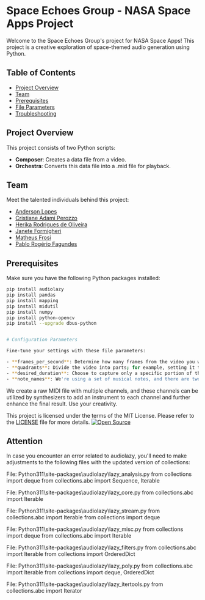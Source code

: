 # Space Echoes Group - NASA Space Apps Project

Welcome to the Space Echoes Group's project for NASA Space Apps! This project is a creative exploration of space-themed audio generation using Python.

## Table of Contents

- [Project Overview](#project-overview)
- [Team](#team)
- [Prerequisites](#prerequisites)
- [File Parameters](#file-parameters)
- [Troubleshooting](#troubleshooting)

## Project Overview

This project consists of two Python scripts:

- **Composer**: Creates a data file from a video.
- **Orchestra**: Converts this data file into a .mid file for playback.

## Team

Meet the talented individuals behind this project:

- [Anderson Lopes](https://www.linkedin.com/in/andersondasilvalopes/)
- [Cristiane Adami Perozzo](https://www.linkedin.com/in/caperozzo/)
- [Herika Rodrigues de Oliveira](https://www.linkedin.com/in/herika-rodrigues-de-oliveira-174020217/)
- [Janete Formigheri](https://www.linkedin.com/in/janete-formigheri-87b82820/)
- [Matheus Frosi](https://www.linkedin.com/in/matheus-frosi-de-brito-a31743179/)
- [Pablo Rogério Fagundes](https://www.linkedin.com/in/prfagundes/)

## Prerequisites

Make sure you have the following Python packages installed:

```bash
pip install audiolazy
pip install pandas
pip install mapping
pip install midutil
pip install numpy
pip install python-opencv
pip install --upgrade dbus-python


# Configuration Parameters

Fine-tune your settings with these file parameters:

- **frames_per_second**: Determine how many frames from the video you want to capture per second.
- **quadrants**: Divide the video into parts; for example, setting it to 3 results in 9 quadrants.
- **desired_duration**: Choose to capture only a specific portion of the video if you prefer.
- **note_names**: We're using a set of musical notes, and there are two more examples included. Feel free to create your own.

```

We create a raw MIDI file with multiple channels, and these channels can be utilized by synthesizers to add an instrument to each channel and further enhance the final result. Use your creativity.

This project is licensed under the terms of the MIT License. Please refer to the [LICENSE](LICENSE) file for more details.
[![Open Source](https://img.shields.io/badge/Open%20Source-Yes-green)](LICENSE)


## Attention

In case you encounter an error related to audiolazy, you'll need to make adjustments to the following files with the updated version of collections:

File: Python311\site-packages\audiolazy\lazy_analysis.py
from collections import deque
from collections.abc import Sequence, Iterable

File: Python311\site-packages\audiolazy\lazy_core.py
from collections.abc import Iterable


File: Python311\site-packages\audiolazy\lazy_stream.py
from collections.abc import Iterable
from collections import deque

File: Python311\site-packages\audiolazy\lazy_misc.py
from collections import deque
from collections.abc import Iterable


File: Python311\site-packages\audiolazy\lazy_filters.py
from collections.abc import Iterable
from collections import OrderedDict


File: Python311\site-packages\audiolazy\lazy_poly.py
from collections.abc import Iterable
from collections import deque, OrderedDict


File: Python311\site-packages\audiolazy\lazy_itertools.py
from collections.abc import Iterator
